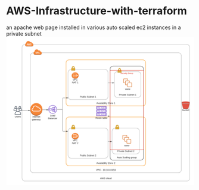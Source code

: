 # AWS-Infrastructure-with-terraform
an apache web page installed in various auto scaled ec2 instances in a private subnet
![Alt text](demo-terraform-deployment.png)